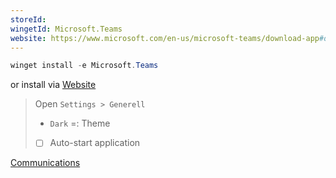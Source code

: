 ```yaml
---
storeId: 
wingetId: Microsoft.Teams
website: https://www.microsoft.com/en-us/microsoft-teams/download-app#desktopAppDownloadregion
---
```



```powershell
winget install -e Microsoft.Teams
```

or install via [Website](https://www.microsoft.com/en-us/microsoft-teams/download-app#desktopAppDownloadregion)

> Open `Settings > Generell`
> - `Dark` =: Theme
> - [ ] Auto-start application


[Communications](../notes/Communications.md)